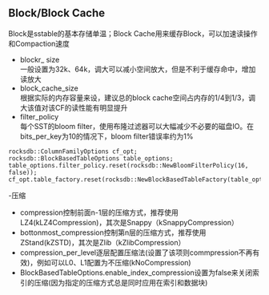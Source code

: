 ## Block/Block Cache  
Block是sstable的基本存储单温；Block Cache用来缓存Block，可以加速读操作和Compaction速度
- blockr_ size  
一般设置为32k、64k，调大可以减小空间放大，但是不利于缓存命中，增加读放大
- block_cache_size  
根据实际的内存容量来设，建议总的block cache空间占内存的1/4到1/3，调大该值对该CF的读性能有明显提升
- filter_policy  
每个SST的bloom filter，使用布隆过滤器可以大幅减少不必要的磁盘IO。在bits_per_key为10的情况下，bloom filter错误率约为1%
```
rocksdb::ColumnFamilyOptions cf_opt;
rocksdb::BlockBasedTableOptions table_options;
table_options.filter_policy.reset(rocksdb::NewBloomFilterPolicy(16, false));
cf_opt.table_factory.reset(rocksdb::NewBlockBasedTableFactory(table_options));
```

-压缩
  - compression控制前面n-1层的压缩方式，推荐使用LZ4(kLZ4Compression)，其次是Snappy（kSnappyCompression）
  - bottonmost_compression控制第n层的压缩方式，推荐使用ZStand(kZSTD)，其次是Zlib（kZlibCompression）
  - compression_per_level逐层配置压缩法(设置了该项则commpression不再有效)，例如可以L0、L1配置为不压缩(kNoCompression)
  - BlockBasedTableOptions.enable_index_compression设置为false来关闭索引的压缩(因为指定的压缩方式总是同时应用在索引和数据块)
